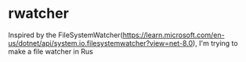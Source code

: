 # rwatcher
Inspired by the FileSystemWatcher(https://learn.microsoft.com/en-us/dotnet/api/system.io.filesystemwatcher?view=net-8.0), I'm trying to make a file watcher in Rus

